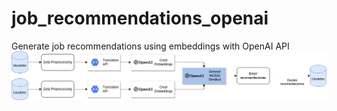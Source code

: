 # job_recommendations_openai
Generate job recommendations using embeddings with OpenAI API 
![title](arquitectura.png)
